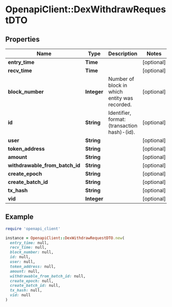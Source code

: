 # OpenapiClient::DexWithdrawRequestDTO

## Properties

| Name | Type | Description | Notes |
| ---- | ---- | ----------- | ----- |
| **entry_time** | **Time** |  | [optional] |
| **recv_time** | **Time** |  | [optional] |
| **block_number** | **Integer** | Number of block in which entity was recorded. | [optional] |
| **id** | **String** | Identifier, format: (transaction hash)-(id). | [optional] |
| **user** | **String** |  | [optional] |
| **token_address** | **String** |  | [optional] |
| **amount** | **String** |  | [optional] |
| **withdrawable_from_batch_id** | **String** |  | [optional] |
| **create_epoch** | **String** |  | [optional] |
| **create_batch_id** | **String** |  | [optional] |
| **tx_hash** | **String** |  | [optional] |
| **vid** | **Integer** |  | [optional] |

## Example

```ruby
require 'openapi_client'

instance = OpenapiClient::DexWithdrawRequestDTO.new(
  entry_time: null,
  recv_time: null,
  block_number: null,
  id: null,
  user: null,
  token_address: null,
  amount: null,
  withdrawable_from_batch_id: null,
  create_epoch: null,
  create_batch_id: null,
  tx_hash: null,
  vid: null
)
```

